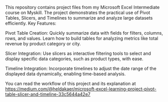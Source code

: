 This repository contains project files from my Microsoft Excel Intermediate course on Myskill. The project demonstrates the practical use of Pivot Tables, Slicers, and Timelines to summarize and analyze large datasets efficiently.
Key Features:

Pivot Table Creation:
Quickly summarize data with fields for filters, columns, rows, and values. Learn how to build tables for analyzing metrics like total revenue by product category or city.

Slicer Integration:
Use slicers as interactive filtering tools to select and display specific data categories, such as product types, with ease.

Timeline Integration:
Incorporate timelines to adjust the date range of the displayed data dynamically, enabling time-based analysis.

You can read the workflow of this project and its explanation at https://medium.com/@heldakaer/microsoft-excel-learning-project-pivot-table-slicer-and-timeline-33c5644a42e7
